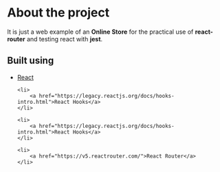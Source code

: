 # About the project

It is just a web example of an **Online Store** for the practical use of **react-router** and testing react with **jest**.

## Built using

<ul>
    <li>
        <a href="https://react.dev/">React</a>
    </li>
    
    <li>
        <a href="https://legacy.reactjs.org/docs/hooks-intro.html">React Hooks</a>
    </li>

    <li>
        <a href="https://legacy.reactjs.org/docs/hooks-intro.html">React Hooks</a>
    </li>

    <li>
        <a href="https://v5.reactrouter.com/">React Router</a>
    </li>


</ul>

